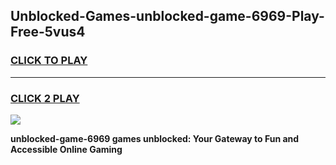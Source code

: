 
## Unblocked-Games-unblocked-game-6969-Play-Free-5vus4
<h3>
<a href="https://premium76.site?title=unblocked-game-6969&ref=21A">CLICK TO PLAY</a></h3>
<hr>

<h3>
<a href="https://premium76.site?title=unblocked-game-6969&ref=21A">CLICK 2 PLAY</a>
  
</h3>

<a href="https://premium76.site?title=unblocked-game-6969&ref=21A"><img src="https://clearcache.store/games.png"></a>


**unblocked-game-6969 games unblocked: Your Gateway to Fun and Accessible Online Gaming**
